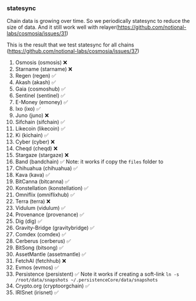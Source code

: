 ### statesync

Chain data is growing over time. So we periodically statesync to reduce the size of data. And it still work well with relayer(https://github.com/notional-labs/cosmosia/issues/31)

This is the result that we test statesync for all chains (https://github.com/notional-labs/cosmosia/issues/37)


1.  Osmosis (osmosis) :x:
2. Starname (starname) :x:
3. Regen (regen) :white_check_mark:
4. Akash (akash) :white_check_mark:
5. Gaia (cosmoshub) :white_check_mark:
6. Sentinel (sentinel) :white_check_mark:
7. E-Money (emoney) :white_check_mark:
8. Ixo (ixo) :white_check_mark:
9. Juno (juno) :x:
10. Sifchain (sifchain) :white_check_mark:
11. Likecoin (likecoin) :white_check_mark:
12. Ki (kichain) :white_check_mark:
13. Cyber (cyber) :x:
14. Cheqd (cheqd) :x:
15. Stargaze (stargaze) :x:
16. Band (bandchain) :white_check_mark: Note: it works if copy the `files` folder to
17. Chihuahua (chihuahua) :white_check_mark:
18. Kava (kava)  :white_check_mark:
19. BitCanna (bitcanna) :white_check_mark:
20. Konstellation (konstellation) :white_check_mark:
21. Omniflix (omniflixhub) :white_check_mark:
22. Terra (terra) :x:
23. Vidulum (vidulum) :white_check_mark:
24. Provenance (provenance) :white_check_mark:
25. Dig (dig) :white_check_mark:
26. Gravity-Bridge (gravitybridge) :white_check_mark:
27. Comdex (comdex) :white_check_mark:
28. Cerberus (cerberus) :white_check_mark:
29. BitSong (bitsong) :white_check_mark:
30. AssetMantle (assetmantle) :white_check_mark:
31. FetchAI (fetchhub) :x:
32. Evmos (evmos) :white_check_mark:
33. Persistence (persistent) :white_check_mark: Note it works if creating a soft-link `ln -s /root/data/snapshots ~/.persistenceCore/data/snapshots`
34. Crypto.org (cryptoorgchain) :white_check_mark:
35. IRISnet (irisnet) :white_check_mark:
